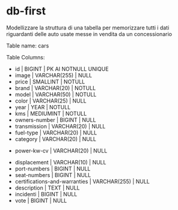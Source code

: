 # db-first
Modellizzare la struttura di una tabella per memorizzare tutti i dati riguardanti delle auto usate messe in vendita da un concessionario


Table name:
cars

Table Columns:
- id | BIGINT | PK AI NOTNULL UNIQUE
- image | VARCHAR(255) | NULL
- price | SMALLINT | NOTULL
- brand | VARCHAR(20) | NOTULL
- model | VARCHAR(50) | NOTULL
- color | VARCHAR(25) | NULL
- year | YEAR | NOTULL
- kms | MEDIUMINT | NOTULL
- owners-number | BIGINT  | NULL
- transmission | VARCHAR(20) | NULL
- fuel-type | VARCHAR(20) | NULL
- category | VARCHAR(20) | NULL
<!-- a volte scritto con entrambi i valori - esempio - 80 kW (109 CV) -->
- power-kw-cv | VARCHAR(20) | NULL
<!-- displacement = cilindrata -->
- displacement | VARCHAR(10) | NULL
- port-numbers | BIGINT | NULL
- seat-numbers | BIGINT | NULL
- certifications-and-warranties | VARCHAR(255) | NULL
- description | TEXT | NULL
- incidenti | BIGINT | NULL
- vote | BIGINT | NULL